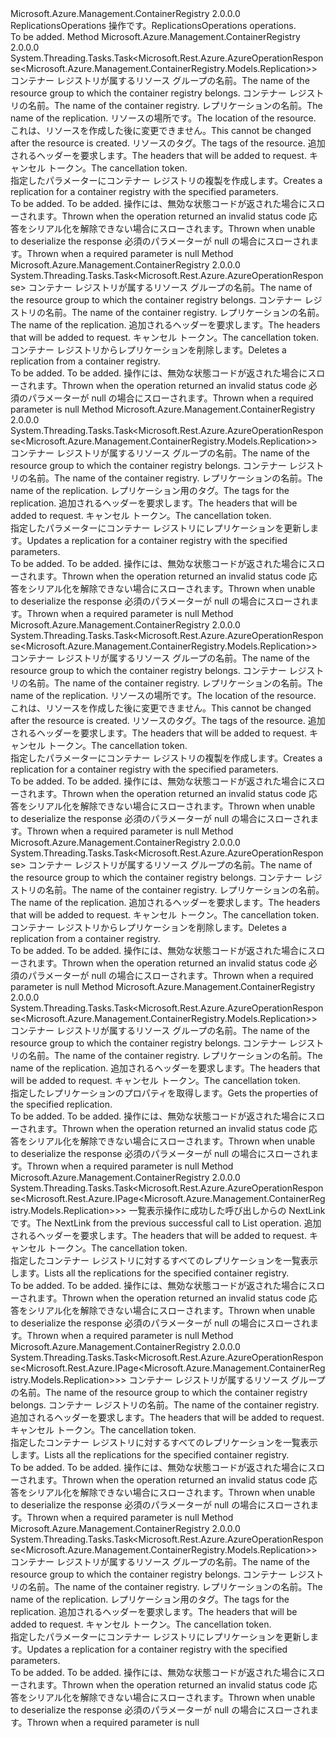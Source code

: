 <Type Name="IReplicationsOperations" FullName="Microsoft.Azure.Management.ContainerRegistry.IReplicationsOperations">
  <TypeSignature Language="C#" Value="public interface IReplicationsOperations" />
  <TypeSignature Language="ILAsm" Value=".class public interface auto ansi abstract IReplicationsOperations" />
  <TypeSignature Language="DocId" Value="T:Microsoft.Azure.Management.ContainerRegistry.IReplicationsOperations" />
  <TypeSignature Language="VB.NET" Value="Public Interface IReplicationsOperations" />
  <TypeSignature Language="F#" Value="type IReplicationsOperations = interface" />
  <AssemblyInfo>
    <AssemblyName>Microsoft.Azure.Management.ContainerRegistry</AssemblyName>
    <AssemblyVersion>2.0.0.0</AssemblyVersion>
  </AssemblyInfo>
  <Interfaces />
  <Docs>
    <summary>
            <span data-ttu-id="5ad28-101">ReplicationsOperations 操作です。</span><span class="sxs-lookup"><span data-stu-id="5ad28-101">ReplicationsOperations operations.</span></span>
            </summary>
    <remarks>To be added.</remarks>
  </Docs>
  <Members>
    <Member MemberName="BeginCreateWithHttpMessagesAsync">
      <MemberSignature Language="C#" Value="public System.Threading.Tasks.Task&lt;Microsoft.Rest.Azure.AzureOperationResponse&lt;Microsoft.Azure.Management.ContainerRegistry.Models.Replication&gt;&gt; BeginCreateWithHttpMessagesAsync (string resourceGroupName, string registryName, string replicationName, string location, System.Collections.Generic.IDictionary&lt;string,string&gt; tags = null, System.Collections.Generic.Dictionary&lt;string,System.Collections.Generic.List&lt;string&gt;&gt; customHeaders = null, System.Threading.CancellationToken cancellationToken = null);" />
      <MemberSignature Language="ILAsm" Value=".method public hidebysig newslot virtual instance class System.Threading.Tasks.Task`1&lt;class Microsoft.Rest.Azure.AzureOperationResponse`1&lt;class Microsoft.Azure.Management.ContainerRegistry.Models.Replication&gt;&gt; BeginCreateWithHttpMessagesAsync(string resourceGroupName, string registryName, string replicationName, string location, class System.Collections.Generic.IDictionary`2&lt;string, string&gt; tags, class System.Collections.Generic.Dictionary`2&lt;string, class System.Collections.Generic.List`1&lt;string&gt;&gt; customHeaders, valuetype System.Threading.CancellationToken cancellationToken) cil managed" />
      <MemberSignature Language="DocId" Value="M:Microsoft.Azure.Management.ContainerRegistry.IReplicationsOperations.BeginCreateWithHttpMessagesAsync(System.String,System.String,System.String,System.String,System.Collections.Generic.IDictionary{System.String,System.String},System.Collections.Generic.Dictionary{System.String,System.Collections.Generic.List{System.String}},System.Threading.CancellationToken)" />
      <MemberSignature Language="F#" Value="abstract member BeginCreateWithHttpMessagesAsync : string * string * string * string * System.Collections.Generic.IDictionary&lt;string, string&gt; * System.Collections.Generic.Dictionary&lt;string, System.Collections.Generic.List&lt;string&gt;&gt; * System.Threading.CancellationToken -&gt; System.Threading.Tasks.Task&lt;Microsoft.Rest.Azure.AzureOperationResponse&lt;Microsoft.Azure.Management.ContainerRegistry.Models.Replication&gt;&gt;" Usage="iReplicationsOperations.BeginCreateWithHttpMessagesAsync (resourceGroupName, registryName, replicationName, location, tags, customHeaders, cancellationToken)" />
      <MemberType>Method</MemberType>
      <AssemblyInfo>
        <AssemblyName>Microsoft.Azure.Management.ContainerRegistry</AssemblyName>
        <AssemblyVersion>2.0.0.0</AssemblyVersion>
      </AssemblyInfo>
      <ReturnValue>
        <ReturnType>System.Threading.Tasks.Task&lt;Microsoft.Rest.Azure.AzureOperationResponse&lt;Microsoft.Azure.Management.ContainerRegistry.Models.Replication&gt;&gt;</ReturnType>
      </ReturnValue>
      <Parameters>
        <Parameter Name="resourceGroupName" Type="System.String" />
        <Parameter Name="registryName" Type="System.String" />
        <Parameter Name="replicationName" Type="System.String" />
        <Parameter Name="location" Type="System.String" />
        <Parameter Name="tags" Type="System.Collections.Generic.IDictionary&lt;System.String,System.String&gt;" />
        <Parameter Name="customHeaders" Type="System.Collections.Generic.Dictionary&lt;System.String,System.Collections.Generic.List&lt;System.String&gt;&gt;" />
        <Parameter Name="cancellationToken" Type="System.Threading.CancellationToken" />
      </Parameters>
      <Docs>
        <param name="resourceGroupName">
            <span data-ttu-id="5ad28-102">コンテナー レジストリが属するリソース グループの名前。</span><span class="sxs-lookup"><span data-stu-id="5ad28-102">The name of the resource group to which the container registry belongs.</span></span>
            </param>
        <param name="registryName">
            <span data-ttu-id="5ad28-103">コンテナー レジストリの名前。</span><span class="sxs-lookup"><span data-stu-id="5ad28-103">The name of the container registry.</span></span>
            </param>
        <param name="replicationName">
            <span data-ttu-id="5ad28-104">レプリケーションの名前。</span><span class="sxs-lookup"><span data-stu-id="5ad28-104">The name of the replication.</span></span>
            </param>
        <param name="location">
            <span data-ttu-id="5ad28-105">リソースの場所です。</span><span class="sxs-lookup"><span data-stu-id="5ad28-105">The location of the resource.</span></span> <span data-ttu-id="5ad28-106">これは、リソースを作成した後に変更できません。</span><span class="sxs-lookup"><span data-stu-id="5ad28-106">This cannot be changed after the resource is created.</span></span>
            </param>
        <param name="tags">
            <span data-ttu-id="5ad28-107">リソースのタグ。</span><span class="sxs-lookup"><span data-stu-id="5ad28-107">The tags of the resource.</span></span>
            </param>
        <param name="customHeaders">
            <span data-ttu-id="5ad28-108">追加されるヘッダーを要求します。</span><span class="sxs-lookup"><span data-stu-id="5ad28-108">The headers that will be added to request.</span></span>
            </param>
        <param name="cancellationToken">
            <span data-ttu-id="5ad28-109">キャンセル トークン。</span><span class="sxs-lookup"><span data-stu-id="5ad28-109">The cancellation token.</span></span>
            </param>
        <summary>
            <span data-ttu-id="5ad28-110">指定したパラメーターにコンテナー レジストリの複製を作成します。</span><span class="sxs-lookup"><span data-stu-id="5ad28-110">Creates a replication for a container registry with the specified parameters.</span></span>
            </summary>
        <returns>To be added.</returns>
        <remarks>To be added.</remarks>
        <exception cref="T:Microsoft.Rest.Azure.CloudException">
            <span data-ttu-id="5ad28-111">操作には、無効な状態コードが返された場合にスローされます。</span><span class="sxs-lookup"><span data-stu-id="5ad28-111">Thrown when the operation returned an invalid status code</span></span>
            </exception>
        <exception cref="T:Microsoft.Rest.SerializationException">
            <span data-ttu-id="5ad28-112">応答をシリアル化を解除できない場合にスローされます。</span><span class="sxs-lookup"><span data-stu-id="5ad28-112">Thrown when unable to deserialize the response</span></span>
            </exception>
        <exception cref="T:Microsoft.Rest.ValidationException">
            <span data-ttu-id="5ad28-113">必須のパラメーターが null の場合にスローされます。</span><span class="sxs-lookup"><span data-stu-id="5ad28-113">Thrown when a required parameter is null</span></span>
            </exception>
      </Docs>
    </Member>
    <Member MemberName="BeginDeleteWithHttpMessagesAsync">
      <MemberSignature Language="C#" Value="public System.Threading.Tasks.Task&lt;Microsoft.Rest.Azure.AzureOperationResponse&gt; BeginDeleteWithHttpMessagesAsync (string resourceGroupName, string registryName, string replicationName, System.Collections.Generic.Dictionary&lt;string,System.Collections.Generic.List&lt;string&gt;&gt; customHeaders = null, System.Threading.CancellationToken cancellationToken = null);" />
      <MemberSignature Language="ILAsm" Value=".method public hidebysig newslot virtual instance class System.Threading.Tasks.Task`1&lt;class Microsoft.Rest.Azure.AzureOperationResponse&gt; BeginDeleteWithHttpMessagesAsync(string resourceGroupName, string registryName, string replicationName, class System.Collections.Generic.Dictionary`2&lt;string, class System.Collections.Generic.List`1&lt;string&gt;&gt; customHeaders, valuetype System.Threading.CancellationToken cancellationToken) cil managed" />
      <MemberSignature Language="DocId" Value="M:Microsoft.Azure.Management.ContainerRegistry.IReplicationsOperations.BeginDeleteWithHttpMessagesAsync(System.String,System.String,System.String,System.Collections.Generic.Dictionary{System.String,System.Collections.Generic.List{System.String}},System.Threading.CancellationToken)" />
      <MemberSignature Language="F#" Value="abstract member BeginDeleteWithHttpMessagesAsync : string * string * string * System.Collections.Generic.Dictionary&lt;string, System.Collections.Generic.List&lt;string&gt;&gt; * System.Threading.CancellationToken -&gt; System.Threading.Tasks.Task&lt;Microsoft.Rest.Azure.AzureOperationResponse&gt;" Usage="iReplicationsOperations.BeginDeleteWithHttpMessagesAsync (resourceGroupName, registryName, replicationName, customHeaders, cancellationToken)" />
      <MemberType>Method</MemberType>
      <AssemblyInfo>
        <AssemblyName>Microsoft.Azure.Management.ContainerRegistry</AssemblyName>
        <AssemblyVersion>2.0.0.0</AssemblyVersion>
      </AssemblyInfo>
      <ReturnValue>
        <ReturnType>System.Threading.Tasks.Task&lt;Microsoft.Rest.Azure.AzureOperationResponse&gt;</ReturnType>
      </ReturnValue>
      <Parameters>
        <Parameter Name="resourceGroupName" Type="System.String" />
        <Parameter Name="registryName" Type="System.String" />
        <Parameter Name="replicationName" Type="System.String" />
        <Parameter Name="customHeaders" Type="System.Collections.Generic.Dictionary&lt;System.String,System.Collections.Generic.List&lt;System.String&gt;&gt;" />
        <Parameter Name="cancellationToken" Type="System.Threading.CancellationToken" />
      </Parameters>
      <Docs>
        <param name="resourceGroupName">
            <span data-ttu-id="5ad28-114">コンテナー レジストリが属するリソース グループの名前。</span><span class="sxs-lookup"><span data-stu-id="5ad28-114">The name of the resource group to which the container registry belongs.</span></span>
            </param>
        <param name="registryName">
            <span data-ttu-id="5ad28-115">コンテナー レジストリの名前。</span><span class="sxs-lookup"><span data-stu-id="5ad28-115">The name of the container registry.</span></span>
            </param>
        <param name="replicationName">
            <span data-ttu-id="5ad28-116">レプリケーションの名前。</span><span class="sxs-lookup"><span data-stu-id="5ad28-116">The name of the replication.</span></span>
            </param>
        <param name="customHeaders">
            <span data-ttu-id="5ad28-117">追加されるヘッダーを要求します。</span><span class="sxs-lookup"><span data-stu-id="5ad28-117">The headers that will be added to request.</span></span>
            </param>
        <param name="cancellationToken">
            <span data-ttu-id="5ad28-118">キャンセル トークン。</span><span class="sxs-lookup"><span data-stu-id="5ad28-118">The cancellation token.</span></span>
            </param>
        <summary>
            <span data-ttu-id="5ad28-119">コンテナー レジストリからレプリケーションを削除します。</span><span class="sxs-lookup"><span data-stu-id="5ad28-119">Deletes a replication from a container registry.</span></span>
            </summary>
        <returns>To be added.</returns>
        <remarks>To be added.</remarks>
        <exception cref="T:Microsoft.Rest.Azure.CloudException">
            <span data-ttu-id="5ad28-120">操作には、無効な状態コードが返された場合にスローされます。</span><span class="sxs-lookup"><span data-stu-id="5ad28-120">Thrown when the operation returned an invalid status code</span></span>
            </exception>
        <exception cref="T:Microsoft.Rest.ValidationException">
            <span data-ttu-id="5ad28-121">必須のパラメーターが null の場合にスローされます。</span><span class="sxs-lookup"><span data-stu-id="5ad28-121">Thrown when a required parameter is null</span></span>
            </exception>
      </Docs>
    </Member>
    <Member MemberName="BeginUpdateWithHttpMessagesAsync">
      <MemberSignature Language="C#" Value="public System.Threading.Tasks.Task&lt;Microsoft.Rest.Azure.AzureOperationResponse&lt;Microsoft.Azure.Management.ContainerRegistry.Models.Replication&gt;&gt; BeginUpdateWithHttpMessagesAsync (string resourceGroupName, string registryName, string replicationName, System.Collections.Generic.IDictionary&lt;string,string&gt; tags = null, System.Collections.Generic.Dictionary&lt;string,System.Collections.Generic.List&lt;string&gt;&gt; customHeaders = null, System.Threading.CancellationToken cancellationToken = null);" />
      <MemberSignature Language="ILAsm" Value=".method public hidebysig newslot virtual instance class System.Threading.Tasks.Task`1&lt;class Microsoft.Rest.Azure.AzureOperationResponse`1&lt;class Microsoft.Azure.Management.ContainerRegistry.Models.Replication&gt;&gt; BeginUpdateWithHttpMessagesAsync(string resourceGroupName, string registryName, string replicationName, class System.Collections.Generic.IDictionary`2&lt;string, string&gt; tags, class System.Collections.Generic.Dictionary`2&lt;string, class System.Collections.Generic.List`1&lt;string&gt;&gt; customHeaders, valuetype System.Threading.CancellationToken cancellationToken) cil managed" />
      <MemberSignature Language="DocId" Value="M:Microsoft.Azure.Management.ContainerRegistry.IReplicationsOperations.BeginUpdateWithHttpMessagesAsync(System.String,System.String,System.String,System.Collections.Generic.IDictionary{System.String,System.String},System.Collections.Generic.Dictionary{System.String,System.Collections.Generic.List{System.String}},System.Threading.CancellationToken)" />
      <MemberSignature Language="F#" Value="abstract member BeginUpdateWithHttpMessagesAsync : string * string * string * System.Collections.Generic.IDictionary&lt;string, string&gt; * System.Collections.Generic.Dictionary&lt;string, System.Collections.Generic.List&lt;string&gt;&gt; * System.Threading.CancellationToken -&gt; System.Threading.Tasks.Task&lt;Microsoft.Rest.Azure.AzureOperationResponse&lt;Microsoft.Azure.Management.ContainerRegistry.Models.Replication&gt;&gt;" Usage="iReplicationsOperations.BeginUpdateWithHttpMessagesAsync (resourceGroupName, registryName, replicationName, tags, customHeaders, cancellationToken)" />
      <MemberType>Method</MemberType>
      <AssemblyInfo>
        <AssemblyName>Microsoft.Azure.Management.ContainerRegistry</AssemblyName>
        <AssemblyVersion>2.0.0.0</AssemblyVersion>
      </AssemblyInfo>
      <ReturnValue>
        <ReturnType>System.Threading.Tasks.Task&lt;Microsoft.Rest.Azure.AzureOperationResponse&lt;Microsoft.Azure.Management.ContainerRegistry.Models.Replication&gt;&gt;</ReturnType>
      </ReturnValue>
      <Parameters>
        <Parameter Name="resourceGroupName" Type="System.String" />
        <Parameter Name="registryName" Type="System.String" />
        <Parameter Name="replicationName" Type="System.String" />
        <Parameter Name="tags" Type="System.Collections.Generic.IDictionary&lt;System.String,System.String&gt;" />
        <Parameter Name="customHeaders" Type="System.Collections.Generic.Dictionary&lt;System.String,System.Collections.Generic.List&lt;System.String&gt;&gt;" />
        <Parameter Name="cancellationToken" Type="System.Threading.CancellationToken" />
      </Parameters>
      <Docs>
        <param name="resourceGroupName">
            <span data-ttu-id="5ad28-122">コンテナー レジストリが属するリソース グループの名前。</span><span class="sxs-lookup"><span data-stu-id="5ad28-122">The name of the resource group to which the container registry belongs.</span></span>
            </param>
        <param name="registryName">
            <span data-ttu-id="5ad28-123">コンテナー レジストリの名前。</span><span class="sxs-lookup"><span data-stu-id="5ad28-123">The name of the container registry.</span></span>
            </param>
        <param name="replicationName">
            <span data-ttu-id="5ad28-124">レプリケーションの名前。</span><span class="sxs-lookup"><span data-stu-id="5ad28-124">The name of the replication.</span></span>
            </param>
        <param name="tags">
            <span data-ttu-id="5ad28-125">レプリケーション用のタグ。</span><span class="sxs-lookup"><span data-stu-id="5ad28-125">The tags for the replication.</span></span>
            </param>
        <param name="customHeaders">
            <span data-ttu-id="5ad28-126">追加されるヘッダーを要求します。</span><span class="sxs-lookup"><span data-stu-id="5ad28-126">The headers that will be added to request.</span></span>
            </param>
        <param name="cancellationToken">
            <span data-ttu-id="5ad28-127">キャンセル トークン。</span><span class="sxs-lookup"><span data-stu-id="5ad28-127">The cancellation token.</span></span>
            </param>
        <summary>
            <span data-ttu-id="5ad28-128">指定したパラメーターにコンテナー レジストリにレプリケーションを更新します。</span><span class="sxs-lookup"><span data-stu-id="5ad28-128">Updates a replication for a container registry with the specified parameters.</span></span>
            </summary>
        <returns>To be added.</returns>
        <remarks>To be added.</remarks>
        <exception cref="T:Microsoft.Rest.Azure.CloudException">
            <span data-ttu-id="5ad28-129">操作には、無効な状態コードが返された場合にスローされます。</span><span class="sxs-lookup"><span data-stu-id="5ad28-129">Thrown when the operation returned an invalid status code</span></span>
            </exception>
        <exception cref="T:Microsoft.Rest.SerializationException">
            <span data-ttu-id="5ad28-130">応答をシリアル化を解除できない場合にスローされます。</span><span class="sxs-lookup"><span data-stu-id="5ad28-130">Thrown when unable to deserialize the response</span></span>
            </exception>
        <exception cref="T:Microsoft.Rest.ValidationException">
            <span data-ttu-id="5ad28-131">必須のパラメーターが null の場合にスローされます。</span><span class="sxs-lookup"><span data-stu-id="5ad28-131">Thrown when a required parameter is null</span></span>
            </exception>
      </Docs>
    </Member>
    <Member MemberName="CreateWithHttpMessagesAsync">
      <MemberSignature Language="C#" Value="public System.Threading.Tasks.Task&lt;Microsoft.Rest.Azure.AzureOperationResponse&lt;Microsoft.Azure.Management.ContainerRegistry.Models.Replication&gt;&gt; CreateWithHttpMessagesAsync (string resourceGroupName, string registryName, string replicationName, string location, System.Collections.Generic.IDictionary&lt;string,string&gt; tags = null, System.Collections.Generic.Dictionary&lt;string,System.Collections.Generic.List&lt;string&gt;&gt; customHeaders = null, System.Threading.CancellationToken cancellationToken = null);" />
      <MemberSignature Language="ILAsm" Value=".method public hidebysig newslot virtual instance class System.Threading.Tasks.Task`1&lt;class Microsoft.Rest.Azure.AzureOperationResponse`1&lt;class Microsoft.Azure.Management.ContainerRegistry.Models.Replication&gt;&gt; CreateWithHttpMessagesAsync(string resourceGroupName, string registryName, string replicationName, string location, class System.Collections.Generic.IDictionary`2&lt;string, string&gt; tags, class System.Collections.Generic.Dictionary`2&lt;string, class System.Collections.Generic.List`1&lt;string&gt;&gt; customHeaders, valuetype System.Threading.CancellationToken cancellationToken) cil managed" />
      <MemberSignature Language="DocId" Value="M:Microsoft.Azure.Management.ContainerRegistry.IReplicationsOperations.CreateWithHttpMessagesAsync(System.String,System.String,System.String,System.String,System.Collections.Generic.IDictionary{System.String,System.String},System.Collections.Generic.Dictionary{System.String,System.Collections.Generic.List{System.String}},System.Threading.CancellationToken)" />
      <MemberSignature Language="F#" Value="abstract member CreateWithHttpMessagesAsync : string * string * string * string * System.Collections.Generic.IDictionary&lt;string, string&gt; * System.Collections.Generic.Dictionary&lt;string, System.Collections.Generic.List&lt;string&gt;&gt; * System.Threading.CancellationToken -&gt; System.Threading.Tasks.Task&lt;Microsoft.Rest.Azure.AzureOperationResponse&lt;Microsoft.Azure.Management.ContainerRegistry.Models.Replication&gt;&gt;" Usage="iReplicationsOperations.CreateWithHttpMessagesAsync (resourceGroupName, registryName, replicationName, location, tags, customHeaders, cancellationToken)" />
      <MemberType>Method</MemberType>
      <AssemblyInfo>
        <AssemblyName>Microsoft.Azure.Management.ContainerRegistry</AssemblyName>
        <AssemblyVersion>2.0.0.0</AssemblyVersion>
      </AssemblyInfo>
      <ReturnValue>
        <ReturnType>System.Threading.Tasks.Task&lt;Microsoft.Rest.Azure.AzureOperationResponse&lt;Microsoft.Azure.Management.ContainerRegistry.Models.Replication&gt;&gt;</ReturnType>
      </ReturnValue>
      <Parameters>
        <Parameter Name="resourceGroupName" Type="System.String" />
        <Parameter Name="registryName" Type="System.String" />
        <Parameter Name="replicationName" Type="System.String" />
        <Parameter Name="location" Type="System.String" />
        <Parameter Name="tags" Type="System.Collections.Generic.IDictionary&lt;System.String,System.String&gt;" />
        <Parameter Name="customHeaders" Type="System.Collections.Generic.Dictionary&lt;System.String,System.Collections.Generic.List&lt;System.String&gt;&gt;" />
        <Parameter Name="cancellationToken" Type="System.Threading.CancellationToken" />
      </Parameters>
      <Docs>
        <param name="resourceGroupName">
            <span data-ttu-id="5ad28-132">コンテナー レジストリが属するリソース グループの名前。</span><span class="sxs-lookup"><span data-stu-id="5ad28-132">The name of the resource group to which the container registry belongs.</span></span>
            </param>
        <param name="registryName">
            <span data-ttu-id="5ad28-133">コンテナー レジストリの名前。</span><span class="sxs-lookup"><span data-stu-id="5ad28-133">The name of the container registry.</span></span>
            </param>
        <param name="replicationName">
            <span data-ttu-id="5ad28-134">レプリケーションの名前。</span><span class="sxs-lookup"><span data-stu-id="5ad28-134">The name of the replication.</span></span>
            </param>
        <param name="location">
            <span data-ttu-id="5ad28-135">リソースの場所です。</span><span class="sxs-lookup"><span data-stu-id="5ad28-135">The location of the resource.</span></span> <span data-ttu-id="5ad28-136">これは、リソースを作成した後に変更できません。</span><span class="sxs-lookup"><span data-stu-id="5ad28-136">This cannot be changed after the resource is created.</span></span>
            </param>
        <param name="tags">
            <span data-ttu-id="5ad28-137">リソースのタグ。</span><span class="sxs-lookup"><span data-stu-id="5ad28-137">The tags of the resource.</span></span>
            </param>
        <param name="customHeaders">
            <span data-ttu-id="5ad28-138">追加されるヘッダーを要求します。</span><span class="sxs-lookup"><span data-stu-id="5ad28-138">The headers that will be added to request.</span></span>
            </param>
        <param name="cancellationToken">
            <span data-ttu-id="5ad28-139">キャンセル トークン。</span><span class="sxs-lookup"><span data-stu-id="5ad28-139">The cancellation token.</span></span>
            </param>
        <summary>
            <span data-ttu-id="5ad28-140">指定したパラメーターにコンテナー レジストリの複製を作成します。</span><span class="sxs-lookup"><span data-stu-id="5ad28-140">Creates a replication for a container registry with the specified parameters.</span></span>
            </summary>
        <returns>To be added.</returns>
        <remarks>To be added.</remarks>
        <exception cref="T:Microsoft.Rest.Azure.CloudException">
            <span data-ttu-id="5ad28-141">操作には、無効な状態コードが返された場合にスローされます。</span><span class="sxs-lookup"><span data-stu-id="5ad28-141">Thrown when the operation returned an invalid status code</span></span>
            </exception>
        <exception cref="T:Microsoft.Rest.SerializationException">
            <span data-ttu-id="5ad28-142">応答をシリアル化を解除できない場合にスローされます。</span><span class="sxs-lookup"><span data-stu-id="5ad28-142">Thrown when unable to deserialize the response</span></span>
            </exception>
        <exception cref="T:Microsoft.Rest.ValidationException">
            <span data-ttu-id="5ad28-143">必須のパラメーターが null の場合にスローされます。</span><span class="sxs-lookup"><span data-stu-id="5ad28-143">Thrown when a required parameter is null</span></span>
            </exception>
      </Docs>
    </Member>
    <Member MemberName="DeleteWithHttpMessagesAsync">
      <MemberSignature Language="C#" Value="public System.Threading.Tasks.Task&lt;Microsoft.Rest.Azure.AzureOperationResponse&gt; DeleteWithHttpMessagesAsync (string resourceGroupName, string registryName, string replicationName, System.Collections.Generic.Dictionary&lt;string,System.Collections.Generic.List&lt;string&gt;&gt; customHeaders = null, System.Threading.CancellationToken cancellationToken = null);" />
      <MemberSignature Language="ILAsm" Value=".method public hidebysig newslot virtual instance class System.Threading.Tasks.Task`1&lt;class Microsoft.Rest.Azure.AzureOperationResponse&gt; DeleteWithHttpMessagesAsync(string resourceGroupName, string registryName, string replicationName, class System.Collections.Generic.Dictionary`2&lt;string, class System.Collections.Generic.List`1&lt;string&gt;&gt; customHeaders, valuetype System.Threading.CancellationToken cancellationToken) cil managed" />
      <MemberSignature Language="DocId" Value="M:Microsoft.Azure.Management.ContainerRegistry.IReplicationsOperations.DeleteWithHttpMessagesAsync(System.String,System.String,System.String,System.Collections.Generic.Dictionary{System.String,System.Collections.Generic.List{System.String}},System.Threading.CancellationToken)" />
      <MemberSignature Language="F#" Value="abstract member DeleteWithHttpMessagesAsync : string * string * string * System.Collections.Generic.Dictionary&lt;string, System.Collections.Generic.List&lt;string&gt;&gt; * System.Threading.CancellationToken -&gt; System.Threading.Tasks.Task&lt;Microsoft.Rest.Azure.AzureOperationResponse&gt;" Usage="iReplicationsOperations.DeleteWithHttpMessagesAsync (resourceGroupName, registryName, replicationName, customHeaders, cancellationToken)" />
      <MemberType>Method</MemberType>
      <AssemblyInfo>
        <AssemblyName>Microsoft.Azure.Management.ContainerRegistry</AssemblyName>
        <AssemblyVersion>2.0.0.0</AssemblyVersion>
      </AssemblyInfo>
      <ReturnValue>
        <ReturnType>System.Threading.Tasks.Task&lt;Microsoft.Rest.Azure.AzureOperationResponse&gt;</ReturnType>
      </ReturnValue>
      <Parameters>
        <Parameter Name="resourceGroupName" Type="System.String" />
        <Parameter Name="registryName" Type="System.String" />
        <Parameter Name="replicationName" Type="System.String" />
        <Parameter Name="customHeaders" Type="System.Collections.Generic.Dictionary&lt;System.String,System.Collections.Generic.List&lt;System.String&gt;&gt;" />
        <Parameter Name="cancellationToken" Type="System.Threading.CancellationToken" />
      </Parameters>
      <Docs>
        <param name="resourceGroupName">
            <span data-ttu-id="5ad28-144">コンテナー レジストリが属するリソース グループの名前。</span><span class="sxs-lookup"><span data-stu-id="5ad28-144">The name of the resource group to which the container registry belongs.</span></span>
            </param>
        <param name="registryName">
            <span data-ttu-id="5ad28-145">コンテナー レジストリの名前。</span><span class="sxs-lookup"><span data-stu-id="5ad28-145">The name of the container registry.</span></span>
            </param>
        <param name="replicationName">
            <span data-ttu-id="5ad28-146">レプリケーションの名前。</span><span class="sxs-lookup"><span data-stu-id="5ad28-146">The name of the replication.</span></span>
            </param>
        <param name="customHeaders">
            <span data-ttu-id="5ad28-147">追加されるヘッダーを要求します。</span><span class="sxs-lookup"><span data-stu-id="5ad28-147">The headers that will be added to request.</span></span>
            </param>
        <param name="cancellationToken">
            <span data-ttu-id="5ad28-148">キャンセル トークン。</span><span class="sxs-lookup"><span data-stu-id="5ad28-148">The cancellation token.</span></span>
            </param>
        <summary>
            <span data-ttu-id="5ad28-149">コンテナー レジストリからレプリケーションを削除します。</span><span class="sxs-lookup"><span data-stu-id="5ad28-149">Deletes a replication from a container registry.</span></span>
            </summary>
        <returns>To be added.</returns>
        <remarks>To be added.</remarks>
        <exception cref="T:Microsoft.Rest.Azure.CloudException">
            <span data-ttu-id="5ad28-150">操作には、無効な状態コードが返された場合にスローされます。</span><span class="sxs-lookup"><span data-stu-id="5ad28-150">Thrown when the operation returned an invalid status code</span></span>
            </exception>
        <exception cref="T:Microsoft.Rest.ValidationException">
            <span data-ttu-id="5ad28-151">必須のパラメーターが null の場合にスローされます。</span><span class="sxs-lookup"><span data-stu-id="5ad28-151">Thrown when a required parameter is null</span></span>
            </exception>
      </Docs>
    </Member>
    <Member MemberName="GetWithHttpMessagesAsync">
      <MemberSignature Language="C#" Value="public System.Threading.Tasks.Task&lt;Microsoft.Rest.Azure.AzureOperationResponse&lt;Microsoft.Azure.Management.ContainerRegistry.Models.Replication&gt;&gt; GetWithHttpMessagesAsync (string resourceGroupName, string registryName, string replicationName, System.Collections.Generic.Dictionary&lt;string,System.Collections.Generic.List&lt;string&gt;&gt; customHeaders = null, System.Threading.CancellationToken cancellationToken = null);" />
      <MemberSignature Language="ILAsm" Value=".method public hidebysig newslot virtual instance class System.Threading.Tasks.Task`1&lt;class Microsoft.Rest.Azure.AzureOperationResponse`1&lt;class Microsoft.Azure.Management.ContainerRegistry.Models.Replication&gt;&gt; GetWithHttpMessagesAsync(string resourceGroupName, string registryName, string replicationName, class System.Collections.Generic.Dictionary`2&lt;string, class System.Collections.Generic.List`1&lt;string&gt;&gt; customHeaders, valuetype System.Threading.CancellationToken cancellationToken) cil managed" />
      <MemberSignature Language="DocId" Value="M:Microsoft.Azure.Management.ContainerRegistry.IReplicationsOperations.GetWithHttpMessagesAsync(System.String,System.String,System.String,System.Collections.Generic.Dictionary{System.String,System.Collections.Generic.List{System.String}},System.Threading.CancellationToken)" />
      <MemberSignature Language="F#" Value="abstract member GetWithHttpMessagesAsync : string * string * string * System.Collections.Generic.Dictionary&lt;string, System.Collections.Generic.List&lt;string&gt;&gt; * System.Threading.CancellationToken -&gt; System.Threading.Tasks.Task&lt;Microsoft.Rest.Azure.AzureOperationResponse&lt;Microsoft.Azure.Management.ContainerRegistry.Models.Replication&gt;&gt;" Usage="iReplicationsOperations.GetWithHttpMessagesAsync (resourceGroupName, registryName, replicationName, customHeaders, cancellationToken)" />
      <MemberType>Method</MemberType>
      <AssemblyInfo>
        <AssemblyName>Microsoft.Azure.Management.ContainerRegistry</AssemblyName>
        <AssemblyVersion>2.0.0.0</AssemblyVersion>
      </AssemblyInfo>
      <ReturnValue>
        <ReturnType>System.Threading.Tasks.Task&lt;Microsoft.Rest.Azure.AzureOperationResponse&lt;Microsoft.Azure.Management.ContainerRegistry.Models.Replication&gt;&gt;</ReturnType>
      </ReturnValue>
      <Parameters>
        <Parameter Name="resourceGroupName" Type="System.String" />
        <Parameter Name="registryName" Type="System.String" />
        <Parameter Name="replicationName" Type="System.String" />
        <Parameter Name="customHeaders" Type="System.Collections.Generic.Dictionary&lt;System.String,System.Collections.Generic.List&lt;System.String&gt;&gt;" />
        <Parameter Name="cancellationToken" Type="System.Threading.CancellationToken" />
      </Parameters>
      <Docs>
        <param name="resourceGroupName">
            <span data-ttu-id="5ad28-152">コンテナー レジストリが属するリソース グループの名前。</span><span class="sxs-lookup"><span data-stu-id="5ad28-152">The name of the resource group to which the container registry belongs.</span></span>
            </param>
        <param name="registryName">
            <span data-ttu-id="5ad28-153">コンテナー レジストリの名前。</span><span class="sxs-lookup"><span data-stu-id="5ad28-153">The name of the container registry.</span></span>
            </param>
        <param name="replicationName">
            <span data-ttu-id="5ad28-154">レプリケーションの名前。</span><span class="sxs-lookup"><span data-stu-id="5ad28-154">The name of the replication.</span></span>
            </param>
        <param name="customHeaders">
            <span data-ttu-id="5ad28-155">追加されるヘッダーを要求します。</span><span class="sxs-lookup"><span data-stu-id="5ad28-155">The headers that will be added to request.</span></span>
            </param>
        <param name="cancellationToken">
            <span data-ttu-id="5ad28-156">キャンセル トークン。</span><span class="sxs-lookup"><span data-stu-id="5ad28-156">The cancellation token.</span></span>
            </param>
        <summary>
            <span data-ttu-id="5ad28-157">指定したレプリケーションのプロパティを取得します。</span><span class="sxs-lookup"><span data-stu-id="5ad28-157">Gets the properties of the specified replication.</span></span>
            </summary>
        <returns>To be added.</returns>
        <remarks>To be added.</remarks>
        <exception cref="T:Microsoft.Rest.Azure.CloudException">
            <span data-ttu-id="5ad28-158">操作には、無効な状態コードが返された場合にスローされます。</span><span class="sxs-lookup"><span data-stu-id="5ad28-158">Thrown when the operation returned an invalid status code</span></span>
            </exception>
        <exception cref="T:Microsoft.Rest.SerializationException">
            <span data-ttu-id="5ad28-159">応答をシリアル化を解除できない場合にスローされます。</span><span class="sxs-lookup"><span data-stu-id="5ad28-159">Thrown when unable to deserialize the response</span></span>
            </exception>
        <exception cref="T:Microsoft.Rest.ValidationException">
            <span data-ttu-id="5ad28-160">必須のパラメーターが null の場合にスローされます。</span><span class="sxs-lookup"><span data-stu-id="5ad28-160">Thrown when a required parameter is null</span></span>
            </exception>
      </Docs>
    </Member>
    <Member MemberName="ListNextWithHttpMessagesAsync">
      <MemberSignature Language="C#" Value="public System.Threading.Tasks.Task&lt;Microsoft.Rest.Azure.AzureOperationResponse&lt;Microsoft.Rest.Azure.IPage&lt;Microsoft.Azure.Management.ContainerRegistry.Models.Replication&gt;&gt;&gt; ListNextWithHttpMessagesAsync (string nextPageLink, System.Collections.Generic.Dictionary&lt;string,System.Collections.Generic.List&lt;string&gt;&gt; customHeaders = null, System.Threading.CancellationToken cancellationToken = null);" />
      <MemberSignature Language="ILAsm" Value=".method public hidebysig newslot virtual instance class System.Threading.Tasks.Task`1&lt;class Microsoft.Rest.Azure.AzureOperationResponse`1&lt;class Microsoft.Rest.Azure.IPage`1&lt;class Microsoft.Azure.Management.ContainerRegistry.Models.Replication&gt;&gt;&gt; ListNextWithHttpMessagesAsync(string nextPageLink, class System.Collections.Generic.Dictionary`2&lt;string, class System.Collections.Generic.List`1&lt;string&gt;&gt; customHeaders, valuetype System.Threading.CancellationToken cancellationToken) cil managed" />
      <MemberSignature Language="DocId" Value="M:Microsoft.Azure.Management.ContainerRegistry.IReplicationsOperations.ListNextWithHttpMessagesAsync(System.String,System.Collections.Generic.Dictionary{System.String,System.Collections.Generic.List{System.String}},System.Threading.CancellationToken)" />
      <MemberSignature Language="F#" Value="abstract member ListNextWithHttpMessagesAsync : string * System.Collections.Generic.Dictionary&lt;string, System.Collections.Generic.List&lt;string&gt;&gt; * System.Threading.CancellationToken -&gt; System.Threading.Tasks.Task&lt;Microsoft.Rest.Azure.AzureOperationResponse&lt;Microsoft.Rest.Azure.IPage&lt;Microsoft.Azure.Management.ContainerRegistry.Models.Replication&gt;&gt;&gt;" Usage="iReplicationsOperations.ListNextWithHttpMessagesAsync (nextPageLink, customHeaders, cancellationToken)" />
      <MemberType>Method</MemberType>
      <AssemblyInfo>
        <AssemblyName>Microsoft.Azure.Management.ContainerRegistry</AssemblyName>
        <AssemblyVersion>2.0.0.0</AssemblyVersion>
      </AssemblyInfo>
      <ReturnValue>
        <ReturnType>System.Threading.Tasks.Task&lt;Microsoft.Rest.Azure.AzureOperationResponse&lt;Microsoft.Rest.Azure.IPage&lt;Microsoft.Azure.Management.ContainerRegistry.Models.Replication&gt;&gt;&gt;</ReturnType>
      </ReturnValue>
      <Parameters>
        <Parameter Name="nextPageLink" Type="System.String" />
        <Parameter Name="customHeaders" Type="System.Collections.Generic.Dictionary&lt;System.String,System.Collections.Generic.List&lt;System.String&gt;&gt;" />
        <Parameter Name="cancellationToken" Type="System.Threading.CancellationToken" />
      </Parameters>
      <Docs>
        <param name="nextPageLink">
            <span data-ttu-id="5ad28-161">一覧表示操作に成功した呼び出しからの NextLink です。</span><span class="sxs-lookup"><span data-stu-id="5ad28-161">The NextLink from the previous successful call to List operation.</span></span>
            </param>
        <param name="customHeaders">
            <span data-ttu-id="5ad28-162">追加されるヘッダーを要求します。</span><span class="sxs-lookup"><span data-stu-id="5ad28-162">The headers that will be added to request.</span></span>
            </param>
        <param name="cancellationToken">
            <span data-ttu-id="5ad28-163">キャンセル トークン。</span><span class="sxs-lookup"><span data-stu-id="5ad28-163">The cancellation token.</span></span>
            </param>
        <summary>
            <span data-ttu-id="5ad28-164">指定したコンテナー レジストリに対するすべてのレプリケーションを一覧表示します。</span><span class="sxs-lookup"><span data-stu-id="5ad28-164">Lists all the replications for the specified container registry.</span></span>
            </summary>
        <returns>To be added.</returns>
        <remarks>To be added.</remarks>
        <exception cref="T:Microsoft.Rest.Azure.CloudException">
            <span data-ttu-id="5ad28-165">操作には、無効な状態コードが返された場合にスローされます。</span><span class="sxs-lookup"><span data-stu-id="5ad28-165">Thrown when the operation returned an invalid status code</span></span>
            </exception>
        <exception cref="T:Microsoft.Rest.SerializationException">
            <span data-ttu-id="5ad28-166">応答をシリアル化を解除できない場合にスローされます。</span><span class="sxs-lookup"><span data-stu-id="5ad28-166">Thrown when unable to deserialize the response</span></span>
            </exception>
        <exception cref="T:Microsoft.Rest.ValidationException">
            <span data-ttu-id="5ad28-167">必須のパラメーターが null の場合にスローされます。</span><span class="sxs-lookup"><span data-stu-id="5ad28-167">Thrown when a required parameter is null</span></span>
            </exception>
      </Docs>
    </Member>
    <Member MemberName="ListWithHttpMessagesAsync">
      <MemberSignature Language="C#" Value="public System.Threading.Tasks.Task&lt;Microsoft.Rest.Azure.AzureOperationResponse&lt;Microsoft.Rest.Azure.IPage&lt;Microsoft.Azure.Management.ContainerRegistry.Models.Replication&gt;&gt;&gt; ListWithHttpMessagesAsync (string resourceGroupName, string registryName, System.Collections.Generic.Dictionary&lt;string,System.Collections.Generic.List&lt;string&gt;&gt; customHeaders = null, System.Threading.CancellationToken cancellationToken = null);" />
      <MemberSignature Language="ILAsm" Value=".method public hidebysig newslot virtual instance class System.Threading.Tasks.Task`1&lt;class Microsoft.Rest.Azure.AzureOperationResponse`1&lt;class Microsoft.Rest.Azure.IPage`1&lt;class Microsoft.Azure.Management.ContainerRegistry.Models.Replication&gt;&gt;&gt; ListWithHttpMessagesAsync(string resourceGroupName, string registryName, class System.Collections.Generic.Dictionary`2&lt;string, class System.Collections.Generic.List`1&lt;string&gt;&gt; customHeaders, valuetype System.Threading.CancellationToken cancellationToken) cil managed" />
      <MemberSignature Language="DocId" Value="M:Microsoft.Azure.Management.ContainerRegistry.IReplicationsOperations.ListWithHttpMessagesAsync(System.String,System.String,System.Collections.Generic.Dictionary{System.String,System.Collections.Generic.List{System.String}},System.Threading.CancellationToken)" />
      <MemberSignature Language="F#" Value="abstract member ListWithHttpMessagesAsync : string * string * System.Collections.Generic.Dictionary&lt;string, System.Collections.Generic.List&lt;string&gt;&gt; * System.Threading.CancellationToken -&gt; System.Threading.Tasks.Task&lt;Microsoft.Rest.Azure.AzureOperationResponse&lt;Microsoft.Rest.Azure.IPage&lt;Microsoft.Azure.Management.ContainerRegistry.Models.Replication&gt;&gt;&gt;" Usage="iReplicationsOperations.ListWithHttpMessagesAsync (resourceGroupName, registryName, customHeaders, cancellationToken)" />
      <MemberType>Method</MemberType>
      <AssemblyInfo>
        <AssemblyName>Microsoft.Azure.Management.ContainerRegistry</AssemblyName>
        <AssemblyVersion>2.0.0.0</AssemblyVersion>
      </AssemblyInfo>
      <ReturnValue>
        <ReturnType>System.Threading.Tasks.Task&lt;Microsoft.Rest.Azure.AzureOperationResponse&lt;Microsoft.Rest.Azure.IPage&lt;Microsoft.Azure.Management.ContainerRegistry.Models.Replication&gt;&gt;&gt;</ReturnType>
      </ReturnValue>
      <Parameters>
        <Parameter Name="resourceGroupName" Type="System.String" />
        <Parameter Name="registryName" Type="System.String" />
        <Parameter Name="customHeaders" Type="System.Collections.Generic.Dictionary&lt;System.String,System.Collections.Generic.List&lt;System.String&gt;&gt;" />
        <Parameter Name="cancellationToken" Type="System.Threading.CancellationToken" />
      </Parameters>
      <Docs>
        <param name="resourceGroupName">
            <span data-ttu-id="5ad28-168">コンテナー レジストリが属するリソース グループの名前。</span><span class="sxs-lookup"><span data-stu-id="5ad28-168">The name of the resource group to which the container registry belongs.</span></span>
            </param>
        <param name="registryName">
            <span data-ttu-id="5ad28-169">コンテナー レジストリの名前。</span><span class="sxs-lookup"><span data-stu-id="5ad28-169">The name of the container registry.</span></span>
            </param>
        <param name="customHeaders">
            <span data-ttu-id="5ad28-170">追加されるヘッダーを要求します。</span><span class="sxs-lookup"><span data-stu-id="5ad28-170">The headers that will be added to request.</span></span>
            </param>
        <param name="cancellationToken">
            <span data-ttu-id="5ad28-171">キャンセル トークン。</span><span class="sxs-lookup"><span data-stu-id="5ad28-171">The cancellation token.</span></span>
            </param>
        <summary>
            <span data-ttu-id="5ad28-172">指定したコンテナー レジストリに対するすべてのレプリケーションを一覧表示します。</span><span class="sxs-lookup"><span data-stu-id="5ad28-172">Lists all the replications for the specified container registry.</span></span>
            </summary>
        <returns>To be added.</returns>
        <remarks>To be added.</remarks>
        <exception cref="T:Microsoft.Rest.Azure.CloudException">
            <span data-ttu-id="5ad28-173">操作には、無効な状態コードが返された場合にスローされます。</span><span class="sxs-lookup"><span data-stu-id="5ad28-173">Thrown when the operation returned an invalid status code</span></span>
            </exception>
        <exception cref="T:Microsoft.Rest.SerializationException">
            <span data-ttu-id="5ad28-174">応答をシリアル化を解除できない場合にスローされます。</span><span class="sxs-lookup"><span data-stu-id="5ad28-174">Thrown when unable to deserialize the response</span></span>
            </exception>
        <exception cref="T:Microsoft.Rest.ValidationException">
            <span data-ttu-id="5ad28-175">必須のパラメーターが null の場合にスローされます。</span><span class="sxs-lookup"><span data-stu-id="5ad28-175">Thrown when a required parameter is null</span></span>
            </exception>
      </Docs>
    </Member>
    <Member MemberName="UpdateWithHttpMessagesAsync">
      <MemberSignature Language="C#" Value="public System.Threading.Tasks.Task&lt;Microsoft.Rest.Azure.AzureOperationResponse&lt;Microsoft.Azure.Management.ContainerRegistry.Models.Replication&gt;&gt; UpdateWithHttpMessagesAsync (string resourceGroupName, string registryName, string replicationName, System.Collections.Generic.IDictionary&lt;string,string&gt; tags = null, System.Collections.Generic.Dictionary&lt;string,System.Collections.Generic.List&lt;string&gt;&gt; customHeaders = null, System.Threading.CancellationToken cancellationToken = null);" />
      <MemberSignature Language="ILAsm" Value=".method public hidebysig newslot virtual instance class System.Threading.Tasks.Task`1&lt;class Microsoft.Rest.Azure.AzureOperationResponse`1&lt;class Microsoft.Azure.Management.ContainerRegistry.Models.Replication&gt;&gt; UpdateWithHttpMessagesAsync(string resourceGroupName, string registryName, string replicationName, class System.Collections.Generic.IDictionary`2&lt;string, string&gt; tags, class System.Collections.Generic.Dictionary`2&lt;string, class System.Collections.Generic.List`1&lt;string&gt;&gt; customHeaders, valuetype System.Threading.CancellationToken cancellationToken) cil managed" />
      <MemberSignature Language="DocId" Value="M:Microsoft.Azure.Management.ContainerRegistry.IReplicationsOperations.UpdateWithHttpMessagesAsync(System.String,System.String,System.String,System.Collections.Generic.IDictionary{System.String,System.String},System.Collections.Generic.Dictionary{System.String,System.Collections.Generic.List{System.String}},System.Threading.CancellationToken)" />
      <MemberSignature Language="F#" Value="abstract member UpdateWithHttpMessagesAsync : string * string * string * System.Collections.Generic.IDictionary&lt;string, string&gt; * System.Collections.Generic.Dictionary&lt;string, System.Collections.Generic.List&lt;string&gt;&gt; * System.Threading.CancellationToken -&gt; System.Threading.Tasks.Task&lt;Microsoft.Rest.Azure.AzureOperationResponse&lt;Microsoft.Azure.Management.ContainerRegistry.Models.Replication&gt;&gt;" Usage="iReplicationsOperations.UpdateWithHttpMessagesAsync (resourceGroupName, registryName, replicationName, tags, customHeaders, cancellationToken)" />
      <MemberType>Method</MemberType>
      <AssemblyInfo>
        <AssemblyName>Microsoft.Azure.Management.ContainerRegistry</AssemblyName>
        <AssemblyVersion>2.0.0.0</AssemblyVersion>
      </AssemblyInfo>
      <ReturnValue>
        <ReturnType>System.Threading.Tasks.Task&lt;Microsoft.Rest.Azure.AzureOperationResponse&lt;Microsoft.Azure.Management.ContainerRegistry.Models.Replication&gt;&gt;</ReturnType>
      </ReturnValue>
      <Parameters>
        <Parameter Name="resourceGroupName" Type="System.String" />
        <Parameter Name="registryName" Type="System.String" />
        <Parameter Name="replicationName" Type="System.String" />
        <Parameter Name="tags" Type="System.Collections.Generic.IDictionary&lt;System.String,System.String&gt;" />
        <Parameter Name="customHeaders" Type="System.Collections.Generic.Dictionary&lt;System.String,System.Collections.Generic.List&lt;System.String&gt;&gt;" />
        <Parameter Name="cancellationToken" Type="System.Threading.CancellationToken" />
      </Parameters>
      <Docs>
        <param name="resourceGroupName">
            <span data-ttu-id="5ad28-176">コンテナー レジストリが属するリソース グループの名前。</span><span class="sxs-lookup"><span data-stu-id="5ad28-176">The name of the resource group to which the container registry belongs.</span></span>
            </param>
        <param name="registryName">
            <span data-ttu-id="5ad28-177">コンテナー レジストリの名前。</span><span class="sxs-lookup"><span data-stu-id="5ad28-177">The name of the container registry.</span></span>
            </param>
        <param name="replicationName">
            <span data-ttu-id="5ad28-178">レプリケーションの名前。</span><span class="sxs-lookup"><span data-stu-id="5ad28-178">The name of the replication.</span></span>
            </param>
        <param name="tags">
            <span data-ttu-id="5ad28-179">レプリケーション用のタグ。</span><span class="sxs-lookup"><span data-stu-id="5ad28-179">The tags for the replication.</span></span>
            </param>
        <param name="customHeaders">
            <span data-ttu-id="5ad28-180">追加されるヘッダーを要求します。</span><span class="sxs-lookup"><span data-stu-id="5ad28-180">The headers that will be added to request.</span></span>
            </param>
        <param name="cancellationToken">
            <span data-ttu-id="5ad28-181">キャンセル トークン。</span><span class="sxs-lookup"><span data-stu-id="5ad28-181">The cancellation token.</span></span>
            </param>
        <summary>
            <span data-ttu-id="5ad28-182">指定したパラメーターにコンテナー レジストリにレプリケーションを更新します。</span><span class="sxs-lookup"><span data-stu-id="5ad28-182">Updates a replication for a container registry with the specified parameters.</span></span>
            </summary>
        <returns>To be added.</returns>
        <remarks>To be added.</remarks>
        <exception cref="T:Microsoft.Rest.Azure.CloudException">
            <span data-ttu-id="5ad28-183">操作には、無効な状態コードが返された場合にスローされます。</span><span class="sxs-lookup"><span data-stu-id="5ad28-183">Thrown when the operation returned an invalid status code</span></span>
            </exception>
        <exception cref="T:Microsoft.Rest.SerializationException">
            <span data-ttu-id="5ad28-184">応答をシリアル化を解除できない場合にスローされます。</span><span class="sxs-lookup"><span data-stu-id="5ad28-184">Thrown when unable to deserialize the response</span></span>
            </exception>
        <exception cref="T:Microsoft.Rest.ValidationException">
            <span data-ttu-id="5ad28-185">必須のパラメーターが null の場合にスローされます。</span><span class="sxs-lookup"><span data-stu-id="5ad28-185">Thrown when a required parameter is null</span></span>
            </exception>
      </Docs>
    </Member>
  </Members>
</Type>